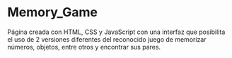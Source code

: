 # Memory_Game
Página creada con HTML, CSS y JavaScript con una interfaz que posibilita el uso de 2 versiones diferentes del reconocido juego de memorizar números, objetos, entre otros y encontrar sus pares.
